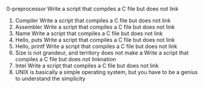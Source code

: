 0-preprocessor
Write a script that compiles a C file but does not link
1. Compiler
Write a script that compiles a C file but does not link
2. Assembler
Write a script that compiles a C file but does not link
3. Name
Write a script that compiles a C file but does not link
4. Hello, puts
Write a script that compiles a C file but does not link
5. Hello, printf
Write a script that compiles a C file but does not link
6. Size is not grandeur, and territory does not make a 
Write a script that compiles a C file but does not linknation
7. Intel
Write a script that compiles a C file but does not link
8. UNIX is basically a simple operating system, but you have to be a genius to understand the simplicity
